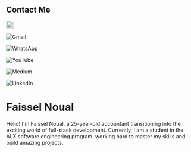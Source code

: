 ## Contact Me


<a href="www.facebook.com">
  <img src="![Facebook](https://img.shields.io/badge/Facebook-%231877F2.svg?style=for-the-badge&logo=Facebook&logoColor=white) 
" alt="![Facebook](https://img.shields.io/badge/Facebook-%231877F2.svg?style=for-the-badge&logo=Facebook&logoColor=white) 
" width="20" height="20">
</a>

![Gmail](https://img.shields.io/badge/Gmail-D14836?style=for-the-badge&logo=gmail&logoColor=white)  

![WhatsApp](https://img.shields.io/badge/WhatsApp-25D366?style=for-the-badge&logo=whatsapp&logoColor=white)  

![YouTube](https://img.shields.io/badge/YouTube-%23FF0000.svg?style=for-the-badge&logo=YouTube&logoColor=white) 

![Medium](https://img.shields.io/badge/Medium-12100E?style=for-the-badge&logo=medium&logoColor=white) 

![LinkedIn](https://img.shields.io/badge/linkedin-%230077B5.svg?style=for-the-badge&logo=linkedin&logoColor=white)




# Faissel Noual

Hello! I'm Faissel Noual, a 25-year-old accountant transitioning into the exciting world of full-stack development. Currently, I am a student in the ALX software engineering program, working hard to master my skills and build amazing projects.



